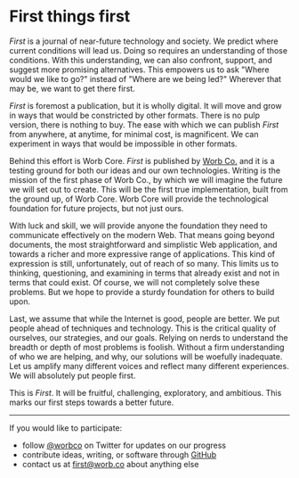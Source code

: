 # First things first

_First_ is a journal of near-future technology and society.
We predict where current conditions will lead us.
Doing so requires an understanding of those conditions.
With this understanding, we can also confront, support, and suggest more promising alternatives.
This empowers us to ask "Where would we like to go?" instead of "Where are we being led?"
Wherever that may be, we want to get there first.

_First_ is foremost a publication, but it is wholly digital.
It will move and grow in ways that would be constricted by other formats.
There is no pulp version, there is nothing to buy.
The ease with which we can publish _First_ from anywhere, at anytime, for minimal cost, is magnificent.
We can experiment in ways that would be impossible in other formats.

Behind this effort is Worb Core.
_First_ is published by [Worb Co.][worbco] and it is a testing ground for both our ideas and our own technologies.
Writing is the mission of the first phase of Worb Co., by which we will imagine the future we will set out to create.
This will be the first true implementation, built from the ground up, of Worb Core.
Worb Core will provide the technological foundation for future projects, but not just ours.

With luck and skill, we will provide anyone the foundation they need to communicate effectively on the modern Web.
That means going beyond documents, the most straightforward and simplistic Web application, and towards a richer and more expressive range of applications.
This kind of expression is still, unfortunately, out of reach of so many.
This limits us to thinking, questioning, and examining in terms that already exist and not in terms that could exist.
Of course, we will not completely solve these problems.
But we hope to provide a sturdy foundation for others to build upon.

Last, we assume that while the Internet is good, people are better.
We put people ahead of techniques and technology.
This is the critical quality of ourselves, our strategies, and our goals.
Relying on nerds to understand the breadth or depth of most problems is foolish.
Without a firm understanding of who we are helping, and why, our solutions will be woefully inadequate.
Let us amplify many different voices and reflect many different experiences.
We will absolutely put people first.

This is _First_.
It will be fruitful, challenging, exploratory, and ambitious.
This marks our first steps towards a better future.

---

If you would like to participate:

* follow [@worbco][twitter] on Twitter for updates on our progress
* contribute ideas, writing, or software through [GitHub][github]
* contact us at [first@worb.co][email] about anything else

[worbco]: http://worb.co
[twitter]: https://www.twitter.com/worbco
[github]: https://github.com/worb/first
[email]: mailto:first@worb.co
